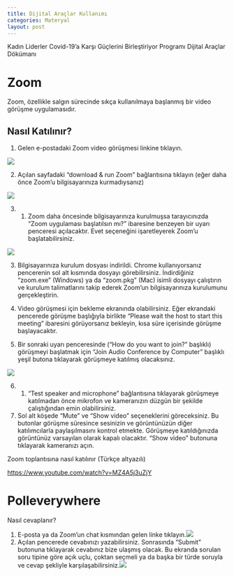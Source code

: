 ```yaml
---
title: Dijital Araçlar Kullanımı
categories: Materyal
layout: post
---
```

Kadın Liderler Covid-19’a Karşı Güçlerini Birleştiriyor Programı Dijital Araçlar Dökümanı

# Zoom

Zoom, özellikle salgın sürecinde sıkça kullanılmaya başlanmış bir video görüşme uygulamasıdır.

## Nasıl Katılınır?

1. Gelen e-postadaki Zoom video görüşmesi linkine tıklayın.

![](https://lh3.googleusercontent.com/zClOuyhWChWlFPK4QOcFJ-gQDX44xeS25aqnlGk60OqefzajlrHcyrkhjrGT5M-4zkdj0N0Xa7K5CRK5yseNIXCTDsuSpaORC68iuPMJSu0s8EdtOwoCaKGrdLmiG6tTlmSlrAEu)



2. Açılan sayfadaki “download & run Zoom” bağlantısına tıklayın (eğer daha önce Zoom’u bilgisayarınıza kurmadıysanız)

![](https://lh6.googleusercontent.com/d5HGod7QBMhW6zBgYmAjVMYmDBmkArL1pSdeVWBy6ayHbLdDMocN2Rz6NG_Uaz9JKqaXDncsMXsoakMNe3TXl7sao6TtwIQg8dWGbspPVUnryx93M1xjGpga0agqgbqt5m7c13Xl)

3. 1. Zoom daha öncesinde bilgisayarınıza kurulmuşsa tarayıcınızda “Zoom uygulaması başlatılsın mı?” ibaresine benzeyen bir uyarı penceresi açılacaktır. Evet seçeneğini işaretleyerek Zoom’u başlatabilirsiniz.

![](https://lh5.googleusercontent.com/XQVQKCeVRzAmlZhjR_Yhl-RKUGQuriSjQhtw9py1paZUDeePwKTbJlGNG9mu59aLNWkpIdfRNS0zf6h9_tQfpVw_jXchzAX6ANjhoQLb7YJSQ-C90CYQk-od-p1CUffkJ7xIx36A)



3. Bilgisayarınıza kurulum dosyası indirildi. Chrome kullanıyorsanız pencerenin sol alt kısmında dosyayı görebilirsiniz. İndirdiğiniz “zoom.exe” (Windows) ya da “zoom.pkg” (Mac) isimli dosyayı çalıştırın ve kurulum talimatlarını takip ederek Zoom’un bilgisayarınıza kurulumunu gerçekleştirin.



4. Video görüşmesi için bekleme ekranında olabilirsiniz. Eğer ekrandaki pencerede görüşme başlığıyla birlikte “Please wait the host to start this meeting” ibaresini görüyorsanız bekleyin, kısa süre içerisinde görüşme başlayacaktır.



5. Bir sonraki uyarı penceresinde (“How do you want to join?” başlıklı) görüşmeyi başlatmak için “Join Audio Conference by Computer” başlıklı yeşil butona tıklayarak görüşmeye katılmış olacaksınız.

![](https://lh5.googleusercontent.com/LzFZbcDC9hxRGIlrZbqLDkEfFypPwNR2cZjQrHFPlKw62r644-c-XNVsM5aR4uN_Ye8JbXiteBc5GyUq3Q8uT9HvoK-Pl07YNMfOmkJClZwbnGF4Lu8fDKWOnHQ0COC7SNKQiagX)

6. 1. “Test speaker and microphone” bağlantısına tıklayarak görüşmeye katılmadan önce mikrofon ve kameranızın düzgün bir şekilde çalıştığından emin olabilirsiniz.
7. Sol alt köşede “Mute” ve “Show video” seçeneklerini göreceksiniz. Bu butonlar görüşme süresince sesinizin ve görüntünüzün diğer katılımcılarla paylaşılmasını kontrol etmekte. Görüşmeye katıldığınızda görüntünüz varsayılan olarak kapalı olacaktır. “Show video” butonuna tıklayarak kameranızı açın.



Zoom toplantısına nasıl katılınır (Türkçe altyazılı)

<https://www.youtube.com/watch?v=MZ4A5j3uZjY>

# Polleverywhere

Nasıl cevaplanır?

1. E-posta ya da Zoom’un chat kısmından gelen linke tıklayın.![](https://lh5.googleusercontent.com/iXMT1KF3neFbOc77_FGmQHPwYSNXPgPdCvzN9l7y0En38ex4E9SEJVVJKmmzWhNLDZpCnc1pa04uSApw-WP7jnkrRuxf06siU8giNabr-sQuLslwaYD_biwIwwvGVKWgV1hrkKXa)
2. Açılan pencerede cevabınızı yazabilirsiniz. Sonrasında “Submit” butonuna tıklayarak cevabınız bize ulaşmış olacak. Bu ekranda sorulan soru tipine göre açık uçlu, çoktan seçmeli ya da başka bir türde soruyla ve cevap şekliyle karşılaşabilirsiniz.![](https://lh5.googleusercontent.com/KvjrEhO6H7pujrR0SzPBr7VYoRrOqZ8bkwOfRpA1q4UaihBsa0NJ3qUgRQKqh3wfdPWi8vHg9Q0HuPiPQCANKEdy2dJsFKCUC_cLWTiysoB_dPvD55xnGNQ2ULHB0PFptgkBUhT8)